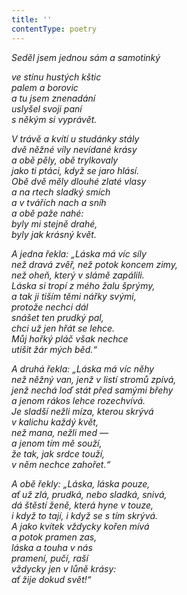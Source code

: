 ```yaml
---
title: ''
contentType: poetry
---
```


<section>

_Seděl jsem jednou sám a samotinký_

_ve stínu hustých kštic  
palem a borovic  
a tu jsem znenadání  
uslyšel svoji paní  
s někým si vyprávět._

</section>

<section>

_V trávě a kvítí u studánky stály  
dvě něžné víly nevídané krásy  
a obě pěly, obě trylkovaly  
jako ti ptáci, když se jaro hlásí.  
Obě dvě měly dlouhé zlaté vlasy  
a na rtech sladký smích  
a v tvářích nach a sníh  
a obě paže nahé:  
byly mi stejně drahé,  
byly jak krásný květ._

</section>

<section>

_A jedna řekla: „Láska má víc síly  
než dravá zvěř, než potok koncem zimy,  
než oheň, který v slámě zapálili.  
Láska si tropí z mého žalu šprýmy,  
a tak ji tiším těmi nářky svými,  
protože nechci dál  
snášet ten prudký pal,  
chci už jen hřát se lehce.  
Můj hořký pláč však nechce  
utišit žár mých běd.“_

</section>

<section>

_A druhá řekla: „Láska má víc něhy  
než něžný van, jenž v listí stromů zpívá,  
jenž nechá loď stát před samými břehy  
a jenom rákos lehce rozechvívá.  
Je sladší nežli míza, kterou skrývá  
v kalichu každý květ,  
než mana, nežli med —  
a jenom tím mě souží,  
že tak, jak srdce touží,  
v něm nechce zahořet.“_

</section>

<section>

_A obě řekly: „Láska, láska pouze,  
ať už zlá, prudká, nebo sladká, snivá,  
dá štěstí ženě, která hyne v touze,  
i když to tají, i když se s tím skrývá.  
A jako kvítek vždycky kořen mívá  
a potok pramen zas,  
láska a touha v nás  
pramení, pučí, raší  
vždycky jen v lůně krásy:  
ať žije dokud svět!“_

</section>

